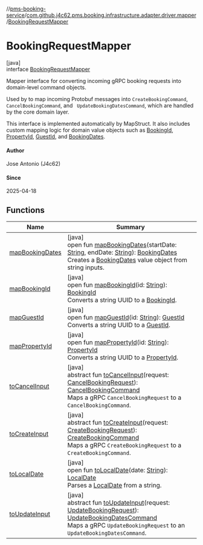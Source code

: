 //[pms-booking-service](../../../index.md)/[com.github.j4c62.pms.booking.infrastructure.adapter.driver.mapper](../index.md)/[BookingRequestMapper](index.md)

# BookingRequestMapper

[java]\
interface [BookingRequestMapper](index.md)

Mapper interface for converting incoming gRPC booking requests into domain-level command objects. 

Used by  to map incoming Protobuf messages into `CreateBookingCommand`, `CancelBookingCommand`, and `
UpdateBookingDatesCommand`, which are handled by the core domain layer. 

This interface is implemented automatically by MapStruct. It also includes custom mapping logic for domain value objects such as [BookingId](../../com.github.j4c62.pms.booking.domain.aggregate.vo/-booking-id/index.md), [PropertyId](../../com.github.j4c62.pms.booking.domain.aggregate.vo/-property-id/index.md), [GuestId](../../com.github.j4c62.pms.booking.domain.aggregate.vo/-guest-id/index.md), and [BookingDates](../../com.github.j4c62.pms.booking.domain.aggregate.vo/-booking-dates/index.md).

#### Author

Jose Antonio (J4c62)

#### Since

2025-04-18

## Functions

| Name | Summary |
|---|---|
| [mapBookingDates](map-booking-dates.md) | [java]<br>open fun [mapBookingDates](map-booking-dates.md)(startDate: [String](https://docs.oracle.com/en/java/javase/23/docs/api/java.base/java/lang/String.html), endDate: [String](https://docs.oracle.com/en/java/javase/23/docs/api/java.base/java/lang/String.html)): [BookingDates](../../com.github.j4c62.pms.booking.domain.aggregate.vo/-booking-dates/index.md)<br>Creates a [BookingDates](../../com.github.j4c62.pms.booking.domain.aggregate.vo/-booking-dates/index.md) value object from string inputs. |
| [mapBookingId](map-booking-id.md) | [java]<br>open fun [mapBookingId](map-booking-id.md)(id: [String](https://docs.oracle.com/en/java/javase/23/docs/api/java.base/java/lang/String.html)): [BookingId](../../com.github.j4c62.pms.booking.domain.aggregate.vo/-booking-id/index.md)<br>Converts a string UUID to a [BookingId](../../com.github.j4c62.pms.booking.domain.aggregate.vo/-booking-id/index.md). |
| [mapGuestId](map-guest-id.md) | [java]<br>open fun [mapGuestId](map-guest-id.md)(id: [String](https://docs.oracle.com/en/java/javase/23/docs/api/java.base/java/lang/String.html)): [GuestId](../../com.github.j4c62.pms.booking.domain.aggregate.vo/-guest-id/index.md)<br>Converts a string UUID to a [GuestId](../../com.github.j4c62.pms.booking.domain.aggregate.vo/-guest-id/index.md). |
| [mapPropertyId](map-property-id.md) | [java]<br>open fun [mapPropertyId](map-property-id.md)(id: [String](https://docs.oracle.com/en/java/javase/23/docs/api/java.base/java/lang/String.html)): [PropertyId](../../com.github.j4c62.pms.booking.domain.aggregate.vo/-property-id/index.md)<br>Converts a string UUID to a [PropertyId](../../com.github.j4c62.pms.booking.domain.aggregate.vo/-property-id/index.md). |
| [toCancelInput](to-cancel-input.md) | [java]<br>abstract fun [toCancelInput](to-cancel-input.md)(request: [CancelBookingRequest](../../com.github.j4c62.pms.booking.infrastructure.provider.grpc/-cancel-booking-request/index.md)): [CancelBookingCommand](../../com.github.j4c62.pms.booking.domain.driver.command.types/-cancel-booking-command/index.md)<br>Maps a gRPC `CancelBookingRequest` to a `CancelBookingCommand`. |
| [toCreateInput](to-create-input.md) | [java]<br>abstract fun [toCreateInput](to-create-input.md)(request: [CreateBookingRequest](../../com.github.j4c62.pms.booking.infrastructure.provider.grpc/-create-booking-request/index.md)): [CreateBookingCommand](../../com.github.j4c62.pms.booking.domain.driver.command.types/-create-booking-command/index.md)<br>Maps a gRPC `CreateBookingRequest` to a `CreateBookingCommand`. |
| [toLocalDate](to-local-date.md) | [java]<br>open fun [toLocalDate](to-local-date.md)(date: [String](https://docs.oracle.com/en/java/javase/23/docs/api/java.base/java/lang/String.html)): [LocalDate](https://docs.oracle.com/en/java/javase/23/docs/api/java.base/java/time/LocalDate.html)<br>Parses a [LocalDate](https://docs.oracle.com/en/java/javase/23/docs/api/java.base/java/time/LocalDate.html) from a string. |
| [toUpdateInput](to-update-input.md) | [java]<br>abstract fun [toUpdateInput](to-update-input.md)(request: [UpdateBookingRequest](../../com.github.j4c62.pms.booking.infrastructure.provider.grpc/-update-booking-request/index.md)): [UpdateBookingDatesCommand](../../com.github.j4c62.pms.booking.domain.driver.command.types/-update-booking-dates-command/index.md)<br>Maps a gRPC `UpdateBookingRequest` to an `UpdateBookingDatesCommand`. |